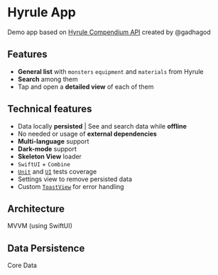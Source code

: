 # Hyrule App
Demo app based on [Hyrule Compendium API](https://gadhagod.github.io/Hyrule-Compendium-API/#/) created by @gadhagod

## Features 
- **General list** with `monsters` `equipment` and `materials` from Hyrule 
- **Search** among them
- Tap and open a **detailed view** of each of them 

## Technical features
- Data locally **persisted** | See and search data while **offline**
- No needed or usage of **external dependencies** 
- **Multi-language** support
- **Dark-mode** support
- **Skeleton View** loader
- `SwiftUI` + `Combine`
- [`Unit`](https://github.com/gabrielcolmena/HyruleApp/tree/main/HyruleCompendiumTests) and [`UI`](https://github.com/gabrielcolmena/HyruleApp/tree/main/HyruleCompendiumUITests) tests coverage
- Settings view to remove persisted data
- Custom [`ToastView`](https://github.com/gabrielcolmena/HyruleApp/blob/main/HyruleCompendium/Common/Views/Toast.swift) for error handling

## Architecture
MVVM (using SwiftUI)

## Data Persistence
Core Data

